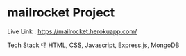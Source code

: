 # mailrocket Project
Live Link : https://mailrocket.herokuapp.com/

Tech Stack 👎
HTML, CSS, Javascript, Express.js, 
MongoDB
